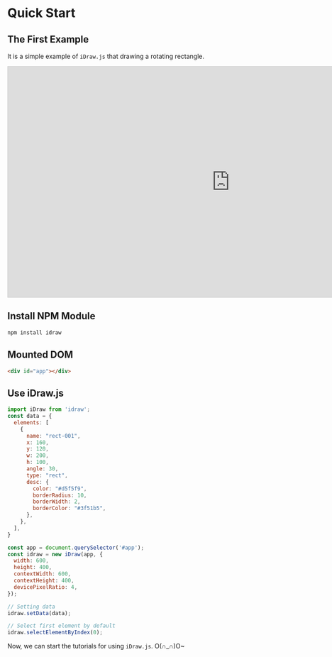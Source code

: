 # Quick Start

## The First Example

It is a simple example of `iDraw.js` that drawing a rotating rectangle.

<div>
  <iframe 
    src="https://idraw.js.org/playground/?demo=elem-rect&header=false&sider=false&default-editor-split=37" 
    width="1000" height="520" frameborder="no" border="0"
    style="border: 1px solid #cecece"
  ></iframe>
</div>

## Install NPM Module

```sh
npm install idraw
```

## Mounted DOM

```html
<div id="app"></div>
```

## Use iDraw.js

```js
import iDraw from 'idraw';
const data = {
  elements: [
    {
      name: "rect-001",
      x: 160,
      y: 120,
      w: 200,
      h: 100,
      angle: 30,
      type: "rect",
      desc: {
        color: "#d5f5f9",
        borderRadius: 10,
        borderWidth: 2,
        borderColor: "#3f51b5",
      },
    },
  ],
}

const app = document.querySelector('#app');
const idraw = new iDraw(app, {
  width: 600,
  height: 400,
  contextWidth: 600,
  contextHeight: 400,
  devicePixelRatio: 4,
});

// Setting data
idraw.setData(data);

// Select first element by default
idraw.selectElementByIndex(0);
```

Now, we can start the tutorials for using `iDraw.js`. O(∩_∩)O~